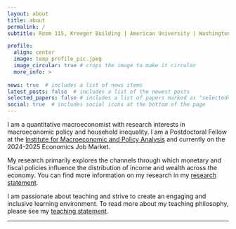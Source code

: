 ```yaml
---
layout: about
title: about
permalink: /
subtitle: Room 115, Kreeger Building | American University | Washington D.C. 20016

profile:
  align: center
  image: temp_profile_pic.jpeg
  image_circular: true # crops the image to make it circular
  more_info: >
    
news: true  # includes a list of news items
latest_posts: false  # includes a list of the newest posts
selected_papers: false # includes a list of papers marked as "selected={true}"
social: true  # includes social icons at the bottom of the page
---
```

I am a quantitative macroeconomist with research interests in macroeconomic policy and household inequality. I am a Postdoctoral Fellow at the [Institute for Macroeconomic and Policy Analysis](https://impa.american.edu/) and currently on the 2024-2025 Economics Job Market. 

My research primarily explores the channels through which monetary and fiscal policies influence the distribution of income and wealth across the economy. You can find more information on my research in my [research statement](/assets/pdf/ResearchStatement.pdf). 

I am passionate about teaching and strive to create an engaging and inclusive learning environment. 
To read more about my teaching philosophy, please see my [teaching statement](/assets/pdf/TeachingStatement.pdf).

---